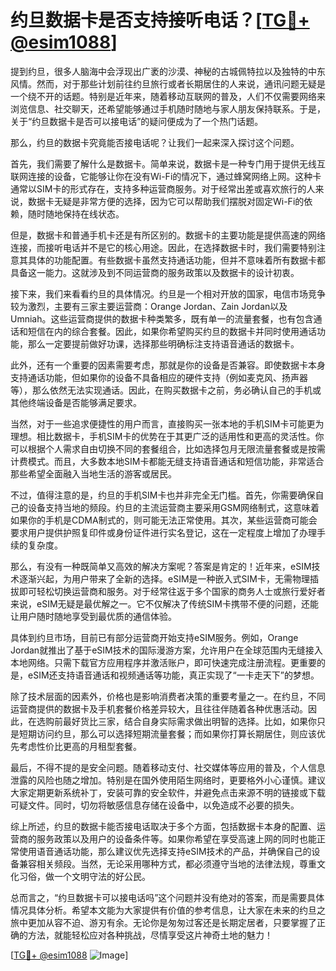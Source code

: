 # 约旦数据卡是否支持接听电话？[[TG💪+ @esim1088](https://t.me/s/esim1088)]

提到约旦，很多人脑海中会浮现出广袤的沙漠、神秘的古城佩特拉以及独特的中东风情。然而，对于那些计划前往约旦旅行或者长期居住的人来说，通讯问题无疑是一个绕不开的话题。特别是近年来，随着移动互联网的普及，人们不仅需要网络来浏览信息、社交聊天，还希望能够通过手机随时随地与家人朋友保持联系。于是，关于“约旦数据卡是否可以接电话”的疑问便成为了一个热门话题。

那么，约旦的数据卡究竟能否接电话呢？让我们一起来深入探讨这个问题。

首先，我们需要了解什么是数据卡。简单来说，数据卡是一种专门用于提供无线互联网连接的设备，它能够让你在没有Wi-Fi的情况下，通过蜂窝网络上网。这种卡通常以SIM卡的形式存在，支持多种运营商服务。对于经常出差或喜欢旅行的人来说，数据卡无疑是非常方便的选择，因为它可以帮助我们摆脱对固定Wi-Fi的依赖，随时随地保持在线状态。

但是，数据卡和普通手机卡还是有所区别的。数据卡的主要功能是提供高速的网络连接，而接听电话并不是它的核心用途。因此，在选择数据卡时，我们需要特别注意其具体的功能配置。有些数据卡虽然支持通话功能，但并不意味着所有数据卡都具备这一能力。这就涉及到不同运营商的服务政策以及数据卡的设计初衷。

接下来，我们来看看约旦的具体情况。约旦是一个相对开放的国家，电信市场竞争较为激烈，主要有三家主要运营商：Orange Jordan、Zain Jordan以及Umniah。这些运营商提供的数据卡种类繁多，既有单一的流量套餐，也有包含通话和短信在内的综合套餐。因此，如果你希望购买约旦的数据卡并同时使用通话功能，那么一定要提前做好功课，选择那些明确标注支持语音通话的数据卡。

此外，还有一个重要的因素需要考虑，那就是你的设备是否兼容。即使数据卡本身支持通话功能，但如果你的设备不具备相应的硬件支持（例如麦克风、扬声器等），那么依然无法实现通话。因此，在购买数据卡之前，务必确认自己的手机或其他终端设备是否能够满足要求。

当然，对于一些追求便捷性的用户而言，直接购买一张本地的手机SIM卡可能更为理想。相比数据卡，手机SIM卡的优势在于其更广泛的适用性和更高的灵活性。你可以根据个人需求自由切换不同的套餐组合，比如选择包月无限流量套餐或是按需计费模式。而且，大多数本地SIM卡都能无缝支持语音通话和短信功能，非常适合那些希望全面融入当地生活的游客或居民。

不过，值得注意的是，约旦的手机SIM卡也并非完全无门槛。首先，你需要确保自己的设备支持当地的频段。约旦的主流运营商主要采用GSM网络制式，这意味着如果你的手机是CDMA制式的，则可能无法正常使用。其次，某些运营商可能会要求用户提供护照复印件或身份证件进行实名登记，这在一定程度上增加了办理手续的复杂度。

那么，有没有一种既简单又高效的解决方案呢？答案是肯定的！近年来，eSIM技术逐渐兴起，为用户带来了全新的选择。eSIM是一种嵌入式SIM卡，无需物理插拔即可轻松切换运营商和服务。对于经常往返于多个国家的商务人士或旅行爱好者来说，eSIM无疑是最优解之一。它不仅解决了传统SIM卡携带不便的问题，还能让用户随时随地享受到最优质的通信体验。

具体到约旦市场，目前已有部分运营商开始支持eSIM服务。例如，Orange Jordan就推出了基于eSIM技术的国际漫游方案，允许用户在全球范围内无缝接入本地网络。只需下载官方应用程序并激活账户，即可快速完成注册流程。更重要的是，eSIM还支持语音通话和视频通话等功能，真正实现了“一卡走天下”的梦想。

除了技术层面的因素外，价格也是影响消费者决策的重要考量之一。在约旦，不同运营商提供的数据卡及手机套餐价格差异较大，且往往伴随着各种优惠活动。因此，在选购前最好货比三家，结合自身实际需求做出明智的选择。比如，如果你只是短期访问约旦，那么可以选择短期流量套餐；而如果你打算长期居住，则应该优先考虑性价比更高的月租型套餐。

最后，不得不提的是安全问题。随着移动支付、社交媒体等应用的普及，个人信息泄露的风险也随之增加。特别是在国外使用陌生网络时，更要格外小心谨慎。建议大家定期更新系统补丁，安装可靠的安全软件，并避免点击来源不明的链接或下载可疑文件。同时，切勿将敏感信息存储在设备中，以免造成不必要的损失。

综上所述，约旦的数据卡能否接电话取决于多个方面，包括数据卡本身的配置、运营商的服务政策以及用户的设备条件等。如果你希望在享受高速上网的同时也能正常使用语音通话功能，那么建议优先选择支持eSIM技术的产品，并确保自己的设备兼容相关频段。当然，无论采用哪种方式，都必须遵守当地的法律法规，尊重文化习俗，做一个文明守法的好公民。

总而言之，“约旦数据卡可以接电话吗”这个问题并没有绝对的答案，而是需要具体情况具体分析。希望本文能为大家提供有价值的参考信息，让大家在未来的约旦之旅中更加从容不迫、游刃有余。无论你是匆匆过客还是长期定居者，只要掌握了正确的方法，就能轻松应对各种挑战，尽情享受这片神奇土地的魅力！

[[TG💪+ @esim1088](https://t.me/s/esim1088) ![Image](https://i.postimg.cc/4NQfJmqS/Snipaste-2025-05-13-00-14-12.png)]